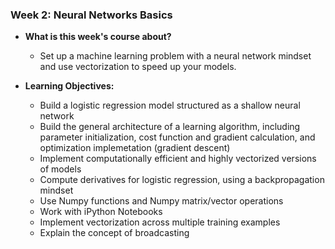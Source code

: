 ### Week 2: Neural Networks Basics

* **What is this week's course about?**
  * Set up a machine learning problem with a neural network mindset and use vectorization to speed up your models.

* **Learning Objectives:**
  * Build a logistic regression model structured as a shallow neural network
  * Build the general architecture of a learning algorithm, including parameter initialization, cost function and gradient calculation, and optimization implemetation (gradient descent)
  * Implement computationally efficient and highly vectorized versions of models
  * Compute derivatives for logistic regression, using a backpropagation mindset
  * Use Numpy functions and Numpy matrix/vector operations
  * Work with iPython Notebooks
  * Implement vectorization across multiple training examples
  * Explain the concept of broadcasting

